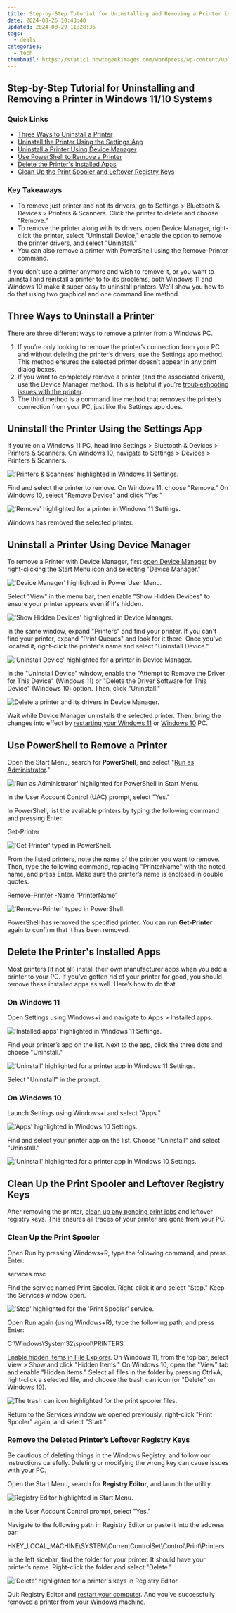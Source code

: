 ```yaml
---
title: Step-by-Step Tutorial for Uninstalling and Removing a Printer in Windows 11/10 Systems
date: 2024-08-26 10:43:40
updated: 2024-08-29 11:28:36
tags:
  - deals
categories:
  - tech
thumbnail: https://static1.howtogeekimages.com/wordpress/wp-content/uploads/2023/08/52781763325_917b7d4f68_o.jpg
---
```


## Step-by-Step Tutorial for Uninstalling and Removing a Printer in Windows 11/10 Systems

### Quick Links

* [Three Ways to Uninstall a Printer](https://driver-install.techidaily.com/windows-compatibility-download-pro-4-drivers/)
* [Uninstall the Printer Using the Settings App](https://screen-recording.techidaily.com/new-cutting-edge-fullscreen-capture-programs/)
* [Uninstall a Printer Using Device Manager](https://extra-approaches.techidaily.com/prime-focus-best-photo-viewing-win11-app-for-2024/)
* [Use PowerShell to Remove a Printer](https://screen-capture.techidaily.com/new-selecting-the-perfect-no-fee-video-communication-tools/)
* [Delete the Printer's Installed Apps](https://digital-screen-recording.techidaily.com/new-in-2024-best-online-meeting-capture-the-leading-5-gadgets/)
* [Clean Up the Print Spooler and Leftover Registry Keys](https://instagram-videos.techidaily.com/new-crescendo-creations-adding-audio-magic-to-instagram-stories/)

### Key Takeaways

* To remove just printer and not its drivers, go to Settings > Bluetooth & Devices > Printers & Scanners. Click the printer to delete and choose "Remove."
* To remove the printer along with its drivers, open Device Manager, right-click the printer, select "Uninstall Device," enable the option to remove the printer drivers, and select "Uninstall."
* You can also remove a printer with PowerShell using the Remove-Printer command.

 If you don’t use a printer anymore and wish to remove it, or you want to uninstall and reinstall a printer to fix its problems, both Windows 11 and Windows 10 make it super easy to uninstall printers. We’ll show you how to do that using two graphical and one command line method.

##  Three Ways to Uninstall a Printer

 There are three different ways to remove a printer from a Windows PC. 

1. If you’re only looking to remove the printer’s connection from your PC and without deleting the printer’s drivers, use the Settings app method. This method ensures the selected printer doesn’t appear in any print dialog boxes.
2. If you want to completely remove a printer (and the associated drivers), use the Device Manager method. This is helpful if you’re [troubleshooting issues with the printer](https://pokemon-go-android.techidaily.com/9-mind-blowing-tricks-to-hatch-eggs-in-pokemon-go-without-walking-on-realme-gt-5-pro-drfone-by-drfone-virtual-android/).
3. The third method is a command line method that removes the printer’s connection from your PC, just like the Settings app does.

##  Uninstall the Printer Using the Settings App 

 If you’re on a Windows 11 PC, head into Settings > Bluetooth & Devices > Printers & Scanners. On Windows 10, navigate to Settings > Devices > Printers & Scanners.

!['Printers & Scanners' highlighted in Windows 11 Settings.](https://static1.howtogeekimages.com/wordpress/wp-content/uploads/2024/01/1-printers-scanners-windows-11-settings.jpg) 

 Find and select the printer to remove. On Windows 11, choose "Remove." On Windows 10, select "Remove Device" and click "Yes."

!['Remove' highlighted for a printer in Windows 11 Settings.](https://static1.howtogeekimages.com/wordpress/wp-content/uploads/2024/01/2-remove-printer-windows-11.jpg) 

 Windows has removed the selected printer.

##  Uninstall a Printer Using Device Manager

 To remove a Printer with Device Manager, first [open Device Manager](https://desktop-recording.techidaily.com/updated-2024-approved-easily-record-lenovo-laptop-screen-activity/) by right-clicking the Start Menu icon and selecting "Device Manager."

!['Device Manager' highlighted in Power User Menu.](https://static1.howtogeekimages.com/wordpress/wp-content/uploads/2024/01/3-open-windows-device-manager.jpg) 

 Select "View" in the menu bar, then enable "Show Hidden Devices" to ensure your printer appears even if it's hidden. 

!['Show Hidden Devices' highlighted in Device Manager.](https://static1.howtogeekimages.com/wordpress/wp-content/uploads/2024/01/4-view-hidden-devices-device-manager.jpg) 

 In the same window, expand "Printers" and find your printer. If you can't find your printer, expand "Print Queues" and look for it there. Once you've located it, right-click the printer's name and select "Uninstall Device."

!['Uninstall Device' highlighted for a printer in Device Manager.](https://static1.howtogeekimages.com/wordpress/wp-content/uploads/2024/01/5-uninstall-printer-device-manager.jpg) 

 In the "Uninstall Device" window, enable the "Attempt to Remove the Driver for This Device" (Windows 11) or "Delete the Driver Software for This Device" (Windows 10) option. Then, click "Uninstall."

![Delete a printer and its drivers in Device Manager.](https://static1.howtogeekimages.com/wordpress/wp-content/uploads/2024/01/6-delete-printer-driver-device-manager.jpg) 

 Wait while Device Manager uninstalls the selected printer. Then, bring the changes into effect by [restarting your Windows 11](https://screen-video-capture.techidaily.com/updated-in-2024-addressing-mute-problems-in-obs-live-recording/) or [Windows 10](https://article-posts.techidaily.com/comparing-the-creme-de-la-creme-gopro-hero5-black-to-hero4-silver-for-2024/) PC.

##  Use PowerShell to Remove a Printer

 Open the Start Menu, search for **PowerShell**, and select "[Run as Administrator](https://android-location.techidaily.com/in-2024-10-fake-gps-location-apps-on-android-of-your-samsung-galaxy-xcover-6-pro-tactical-edition-drfone-by-drfone-virtual/)."

!['Run as Administrator' highlighted for PowerShell in Start Menu.](https://static1.howtogeekimages.com/wordpress/wp-content/uploads/2024/01/7-run-powershell-as-admin.jpg) 

 In the User Account Control (UAC) prompt, select "Yes."

 In PowerShell, list the available printers by typing the following command and pressing Enter:

Get-Printer

!['Get-Printer' typed in PowerShell.](https://static1.howtogeekimages.com/wordpress/wp-content/uploads/2024/01/8-view-installed-printers-powershell.jpg) 

 From the listed printers, note the name of the printer you want to remove. Then, type the following command, replacing "PrinterName" with the noted name, and press Enter. Make sure the printer’s name is enclosed in double quotes.

Remove-Printer -Name “PrinterName”

!['Remove-Printer' typed in PowerShell.](https://static1.howtogeekimages.com/wordpress/wp-content/uploads/2024/01/9-remove-printer-powershell.jpg) 

 PowerShell has removed the specified printer. You can run **Get-Printer** again to confirm that it has been removed. 

##  Delete the Printer's Installed Apps

 Most printers (if not all) install their own manufacturer apps when you add a printer to your PC. If you’ve gotten rid of your printer for good, you should remove these installed apps as well. Here’s how to do that.

###  On Windows 11

 Open Settings using Windows+i and navigate to Apps > Installed apps.

!['Installed apps' highlighted in Windows 11 Settings.](https://static1.howtogeekimages.com/wordpress/wp-content/uploads/2024/01/10-installed-apps-windows-11.jpg) 

 Find your printer’s app on the list. Next to the app, click the three dots and choose "Uninstall."

!['Uninstall' highlighted for a printer app in Windows 11 Settings.](https://static1.howtogeekimages.com/wordpress/wp-content/uploads/2024/01/11-delete-printer-app-windows-11.jpg) 

 Select "Uninstall" in the prompt.

###  On Windows 10

 Launch Settings using Windows+i and select "Apps."

!['Apps' highlighted in Windows 10 Settings.](https://static1.howtogeekimages.com/wordpress/wp-content/uploads/2024/01/12-apps-windows-10-settings.jpg) 

 Find and select your printer app on the list. Choose "Uninstall" and select "Uninstall."

!['Uninstall' highlighted for a printer app in Windows 10 Settings.](https://static1.howtogeekimages.com/wordpress/wp-content/uploads/2024/01/13-remove-printer-app-windows-10-settings.jpg) 

##  Clean Up the Print Spooler and Leftover Registry Keys

 After removing the printer, [clean up any pending print jobs](https://facebook-record-videos.techidaily.com/new-in-2024-cooking-crusaders-youtube-stars-serving-up-deliciousness/) and leftover registry keys. This ensures all traces of your printer are gone from your PC.

###  Clean Up the Print Spooler

 Open Run by pressing Windows+R, type the following command, and press Enter:

services.msc

 Find the service named Print Spooler. Right-click it and select "Stop." Keep the Services window open.

!['Stop' highlighted for the 'Print Spooler' service.](https://static1.howtogeekimages.com/wordpress/wp-content/uploads/2024/01/14-stop-print-spooler-service.jpg) 

 Open Run again (using Windows+R), type the following path, and press Enter:

C:\Windows\System32\spool\PRINTERS

[Enable hidden items in File Explorer](https://tech-hub.techidaily.com/learn-ai-prompt-engineering-with-our-top-5-expert-led-online-courses/). On Windows 11, from the top bar, select View > Show and click "Hidden Items." On Windows 10, open the "View" tab and enable "Hidden Items." Select all files in the folder by pressing Ctrl+A, right-click a selected file, and choose the trash can icon (or "Delete" on Windows 10).

![The trash can icon highlighted for the print spooler files.](https://static1.howtogeekimages.com/wordpress/wp-content/uploads/2024/01/15-delete-print-spooler-files.jpg) 

 Return to the Services window we opened previously, right-click "Print Spooler" again, and select "Start."

###  Remove the Deleted Printer’s Leftover Registry Keys

 Be cautious of deleting things in the Windows Registry, and follow our instructions carefully. Deleting or modifying the wrong key can cause issues with your PC. 

 Open the Start Menu, search for **Registry Editor**, and launch the utility.

![Registry Editor highlighted in Start Menu.](https://static1.howtogeekimages.com/wordpress/wp-content/uploads/2024/01/16-open-registry-editor.jpg) 

 In the User Account Control prompt, select "Yes."

 Navigate to the following path in Registry Editor or paste it into the address bar:

HKEY_LOCAL_MACHINE\SYSTEM\CurrentControlSet\Control\Print\Printers

 In the left sidebar, find the folder for your printer. It should have your printer’s name. Right-click the folder and select "Delete."

!['Delete' highlighted for a printer's keys in Registry Editor.](https://static1.howtogeekimages.com/wordpress/wp-content/uploads/2024/01/17-delete-printer-keys-registry-editor.jpg) 

 Quit Registry Editor and [restart your computer](https://instagram-clips.techidaily.com/2024-approved-15-must-use-hashtags-for-popularity-on-instagram-feed/). And you’ve successfully removed a printer from your Windows machine.

<ins class="adsbygoogle"
     style="display:block"
     data-ad-format="autorelaxed"
     data-ad-client="ca-pub-7571918770474297"
     data-ad-slot="1223367746"></ins>



<ins class="adsbygoogle"
     style="display:block"
     data-ad-client="ca-pub-7571918770474297"
     data-ad-slot="8358498916"
     data-ad-format="auto"
     data-full-width-responsive="true"></ins>
